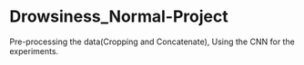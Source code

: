 # Drowsiness_Normal-Project
Pre-processing the data(Cropping and Concatenate), Using the CNN for the experiments.
